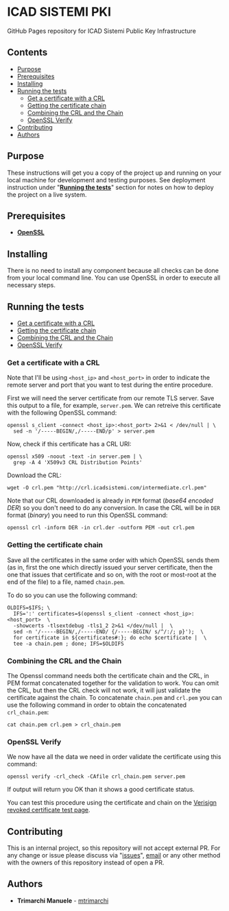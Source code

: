 # ICAD SISTEMI PKI

GitHub Pages repository for ICAD Sistemi Public Key Infrastructure

## Contents

* [Purpose](#purpose)
* [Prerequisites](#prerequisites)
* [Installing](#installing)
* [Running the tests](#running-the-tests)
  * [Get a certificate with a CRL](#get-a-certificate-with-a-crl)
  * [Getting the certificate chain](#getting-the-certificate-chain)
  * [Combining the CRL and the Chain](#combining-the-crl-and-the-chain)
  * [OpenSSL Verify](#openssl-verify)
* [Contributing](#contributing)
* [Authors](#authors)

## Purpose

These instructions will get you a copy of the project up and running on your local machine for development and testing purposes.
See deployment instruction under "**[Running the tests](#running-the-tests)**" section for notes on how to deploy the project on a live system.

## Prerequisites

* **[OpenSSL](https://github.com/openssl/openssl)**

## Installing

There is no need to install any component because all checks can be done from your local command line.
You can use OpenSSL in order to execute all necessary steps.

## Running the tests

* [Get a certificate with a CRL](#get-a-certificate-with-a-crl)
* [Getting the certificate chain](#getting-the-certificate-chain)
* [Combining the CRL and the Chain](#combining-the-crl-and-the-chain)
* [OpenSSL Verify](#openssl-verify)

### Get a certificate with a CRL

Note that I'll be using `<host_ip>` and `<host_port>` in order to indicate the remote server and port that you want to test during the entire procedure.

First we will need the server certificate from our remote TLS server.
Save this output to a file, for example, `server.pem`.
We can retreive this certificate with the following OpenSSL command:

```{r, engine='bash', count_lines}
openssl s_client -connect <host_ip>:<host_port> 2>&1 < /dev/null | \
  sed -n '/-----BEGIN/,/-----END/p' > server.pem
```

Now, check if this certificate has a CRL URI:

```{r, engine='bash', count_lines}
openssl x509 -noout -text -in server.pem | \
  grep -A 4 'X509v3 CRL Distribution Points'
```

Download the CRL:

```{r, engine='bash', count_lines}
wget -O crl.pem "http://crl.icadsistemi.com/intermediate.crl.pem"
```

Note that our CRL downloaded is already in `PEM` format (*base64 encoded DER*) so you don't need to do any conversion.
In case the CRL will be in `DER` format (*binary*) you need to run this OpenSSL command:

```
openssl crl -inform DER -in crl.der -outform PEM -out crl.pem
```

### Getting the certificate chain

Save all the certificates in the same order with which OpenSSL sends them
(as in, first the one which directly issued your server certificate,
then the one that issues that certificate and so on, with the root or most-root at the end of the file)
to a file, named `chain.pem`.

To do so you can use the following command:

```{r, engine='bash', count_lines}
OLDIFS=$IFS; \
  IFS=':' certificates=$(openssl s_client -connect <host_ip>:<host_port>  \
  -showcerts -tlsextdebug -tls1_2 2>&1 </dev/null |  \
  sed -n '/-----BEGIN/,/-----END/ {/-----BEGIN/ s/^/:/; p}');  \
  for certificate in ${certificates#:}; do echo $certificate |  \
  tee -a chain.pem ; done; IFS=$OLDIFS 
```

### Combining the CRL and the Chain

The Openssl command needs both the certificate chain and the CRL, in PEM format concatenated together for the validation to work.
You can omit the CRL, but then the CRL check will not work, it will just validate the certificate against the chain.
To concatenate `chain.pem` and `crl.pem` you can use the following command in order to obtain the concatenated `crl_chain.pem`:

```{r, engine='bash', count_lines}
cat chain.pem crl.pem > crl_chain.pem
```
### OpenSSL Verify

We now have all the data we need in order validate the certificate using this command:

```{r, engine='bash', count_lines}
openssl verify -crl_check -CAfile crl_chain.pem server.pem 
```

If output will return you OK than it shows a good certificate status.

You can test this procedure using the certificate and chain on the 
[Verisign revoked certificate test page](https://test-sspev.verisign.com:2443/test-SSPEV-revoked-verisign.html).

## Contributing

This is an internal project, so this repository will not accept external PR.
For any change or issue please discuss via "[issues](https://github.com/icadsistemi/icadsistemipki/issues)",
[email](mailto:github@icadsistemi.com) or any other method with the owners of this repository instead of open a PR.

## Authors

* **Trimarchi Manuele** - [mtrimarchi](https://github.com/mtrimarchi)
